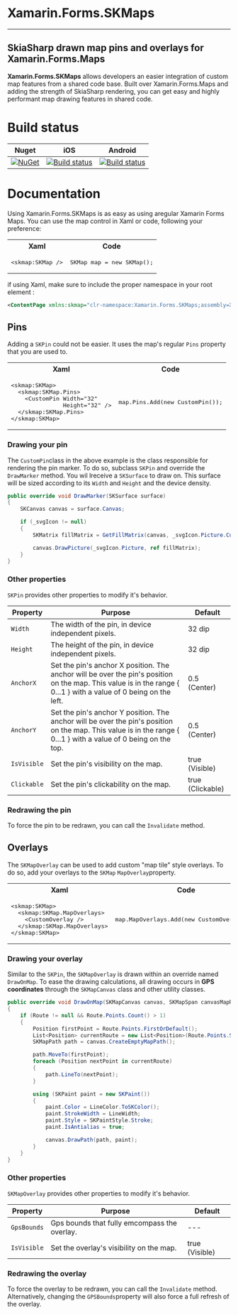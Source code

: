 # Xamarin.Forms.SKMaps

---
## SkiaSharp drawn map pins and overlays for Xamarin.Forms.Maps
**Xamarin.Forms.SKMaps** allows developers an easier integration of custom map features from a shared code base.  Built over Xamarin.Forms.Maps and adding the strength of SkiaSharp rendering, you can get easy and highly performant map drawing features in shared code.

# Build status
| Nuget | iOS | Android |
| ------------- | ------------- | ------------- |
| [![NuGet](https://img.shields.io/nuget/v/Xamarin.Forms.SKMaps.svg)](https://www.nuget.org/packages/Xamarin.Forms.SKMaps/) | [![Build status](https://build.appcenter.ms/v0.1/apps/0f6577e2-2c35-4491-97b1-e0b0671d5b23/branches/master/badge)](https://appcenter.ms)  | [![Build status](https://build.appcenter.ms/v0.1/apps/f5d64264-dee5-4b06-bfa4-a5fab2633624/branches/master/badge)](https://appcenter.ms)  |
 
# Documentation
Using Xamarin.Forms.SKMaps is as easy as using aregular Xamarin Forms Maps.  You can use the map control in Xaml or code, following your preference:

<table>
  <tr>
    <th>Xaml</th><th>Code</th>
  </tr>
  <tr>
    <td><pre lang=xml>&lt;skmap:SKMap /&gt;</pre></td>
    <td><pre lang="csharp">SKMap map = new SKMap();</pre></td>
  </tr>
</table>
 
if using Xaml, make sure to include the proper namespace in your root element :
```xml
<ContentPage xmlns:skmap="clr-namespace:Xamarin.Forms.SKMaps;assembly=Xamarin.Forms.SKMaps" >
```

## Pins
Adding a `SKPin` could not be easier.  It uses the map's regular `Pins` property that you are used to.

<table>
  <tr>
    <th>Xaml</th><th>Code</th>
  </tr>
  <tr>
    <td><pre lang=xml>&lt;skmap:SKMap&gt;
  &lt;skmap:SKMap.Pins&gt;
    &lt;CustomPin Width="32"
               Height="32" /&gt;
  &lt;/skmap:SKMap.Pins&gt;
&lt;/skmap:SKMap&gt;</pre></td>
    <td><pre lang="csharp">map.Pins.Add(new CustomPin());</pre></td>
  </tr>
</table>

### Drawing your pin
The `CustomPin`class in the above example is the class responsible for rendering the pin marker.  To do so, subclass `SKPin` and override the `DrawMarker` method.  You wil lreceive a `SKSurface` to draw on.  This surface will be sized according to its `Width` and `Height` and the device density.
```csharp
public override void DrawMarker(SKSurface surface)
{
    SKCanvas canvas = surface.Canvas;

    if (_svgIcon != null)
    {
        SKMatrix fillMatrix = GetFillMatrix(canvas, _svgIcon.Picture.CullRect);

        canvas.DrawPicture(_svgIcon.Picture, ref fillMatrix);
    }
}
```

### Other properties
`SKPin` provides other properties to modify it's behavior.

| Property | Purpose | Default |
| ------------- | ------------- | ------------- |
| `Width` | The width of the pin, in device independent pixels. | 32 dip |
| `Height` | The height of the pin, in device independent pixels. | 32 dip |
| `AnchorX` | Set the pin's anchor X position.  The anchor will be over the pin's position on the map.  This value is in the range { 0...1 } with a value of 0 being on the left. | 0.5 (Center) |
| `AnchorY` | Set the pin's anchor Y position.  The anchor will be over the pin's position on the map.  This value is in the range { 0...1 } with a value of 0 being on the top. | 0.5 (Center) |
| `IsVisible` | Set the pin's visibility on the map. | true (Visible) |
| `Clickable` | Set the pin's clickability on the map. | true (Clickable) |

### Redrawing the pin
To force the pin to be redrawn, you can call the `Invalidate` method.

## Overlays
The `SKMapOverlay` can be used to add custom "map tile" style overlays.  To do so, add your overlays to the `SKMap` `MapOverlay`property.

<table>
  <tr>
    <th>Xaml</th><th>Code</th>
  </tr>
  <tr>
    <td><pre lang=xml>&lt;skmap:SKMap&gt;
  &lt;skmap:SKMap.MapOverlays&gt;
    &lt;CustomOverlay /&gt;
  &lt;/skmap:SKMap.MapOverlays&gt;
&lt;/skmap:SKMap&gt;</pre></td>
    <td><pre lang="csharp">map.MapOverlays.Add(new CustomOverlay());</pre></td>
  </tr>
</table>

### Drawing your overlay
Similar to the `SKPin`, the `SKMapOverlay` is drawn within an override named `DrawOnMap`.  To ease the drawing calculations, all drawing occurs in **GPS coordinates** through the `SKMapCanvas` class and other utility classes.

```csharp
public override void DrawOnMap(SKMapCanvas canvas, SKMapSpan canvasMapRect, double zoomScale)
{
    if (Route != null && Route.Points.Count() > 1)
    {
        Position firstPoint = Route.Points.FirstOrDefault();
        List<Position> currentRoute = new List<Position>(Route.Points.Skip(1));
        SKMapPath path = canvas.CreateEmptyMapPath();

        path.MoveTo(firstPoint);
        foreach (Position nextPoint in currentRoute)
        {
            path.LineTo(nextPoint);
        }

        using (SKPaint paint = new SKPaint())
        {
            paint.Color = LineColor.ToSKColor();
            paint.StrokeWidth = LineWidth;
            paint.Style = SKPaintStyle.Stroke;
            paint.IsAntialias = true;

            canvas.DrawPath(path, paint);
        }
    }
}
```

### Other properties
`SKMapOverlay` provides other properties to modify it's behavior.

| Property | Purpose | Default |
| ------------- | ------------- | ------------- |
| `GpsBounds` | Gps bounds that fully emcompass the overlay. | --- |
| `IsVisible` | Set the overlay's visibility on the map. | true (Visible) |


### Redrawing the overlay
To force the overlay to be redrawn, you can call the `Invalidate` method.  Alternatively, changing the `GPSBounds`property will also force a full refresh of the overlay.
